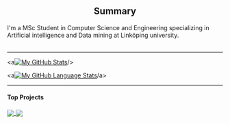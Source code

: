 <h2 align="center"> Summary</h2>
I'm a MSc Student in Computer Science and Engineering specializing in Artificial intelligence and Data mining at Linköping university.
<br/><br/>

***

<a[![My GitHub Stats](https://github-readme-stats.vercel.app/api?username=priyansh16&show_icons=true&hide_rank=True&theme=radical)]()/>

<a[![My GitHub Language Stats](https://github-readme-stats.vercel.app/api/top-langs/?username=priyansh16&langs_count=5&theme=tokyonight)]()/a>

***

#### Top Projects


<a href="https://github.com/priyansh16/FaceDetection">
  <img align="center" src="https://github-readme-stats.vercel.app/api/pin/?username=priyansh16&repo=FaceDetection&show_owner=True&theme=merko" />
</a>
<a href="https://github.com/priyansh16/DrowsinessDetector">
  <img align="center" src="https://github-readme-stats.vercel.app/api/pin/?username=priyansh16&repo=DrowsinessDetector&show_owner=True&theme=merko" />
</a>